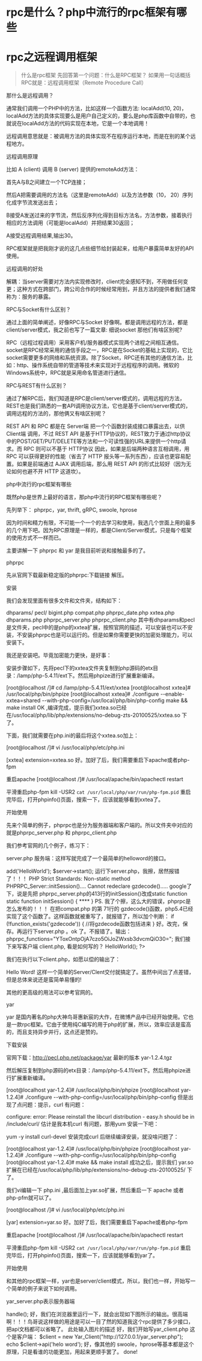 # rpc是什么？php中流行的rpc框架有哪些
# rpc之远程调用框架

>什么是rpc框架
先回答第一个问题：什么是RPC框架？ 如果用一句话概括RPC就是：远程调用框架（Remote Procedure Call）

那什么是远程调用？

通常我们调用一个PHP中的方法，比如这样一个函数方法: localAdd(10, 20)，localAdd方法的具体实现要么是用户自己定义的，要么是php库函数中自带的，也就说在localAdd方法的代码实现在本地，它是一个本地调用！

远程调用意思就是：被调用方法的具体实现不在程序运行本地，而是在别的某个远程地方。

远程调用原理

比如 A (client) 调用 B (server) 提供的remoteAdd方法：

首先A与B之间建立一个TCP连接；

然后A把需要调用的方法名（这里是remoteAdd）以及方法参数（10， 20）序列化成字节流发送出去；

B接受A发送过来的字节流，然后反序列化得到目标方法名，方法参数，接着执行相应的方法调用（可能是localAdd）并把结果30返回；

A接受远程调用结果,输出30。

RPC框架就是把我刚才说的这几点些细节给封装起来，给用户暴露简单友好的API使用。

远程调用的好处

解耦：当server需要对方法内实现修改时，client完全感知不到，不用做任何变更；这种方式在跨部门，跨公司合作的时候经常用到，并且方法的提供者我们通常称为：服务的暴露。

RPC与Socket有什么区别？

通过上面的简单阐述，好像RPC与Socket 好像啊。都是调用远程的方法，都是client/server模式，我之前也写了一篇文章: 细说socket 那他们有啥区别呢?

RPC（远程过程调用）采用客户机/服务器模式实现两个进程之间相互通信。socket是RPC经常采用的通信手段之一，RPC是在Socket的基础上实现的，它比socket需要更多的网络和系统资源。除了Socket，RPC还有其他的通信方法，比如：http、操作系统自带的管道等技术来实现对于远程程序的调用。微软的Windows系统中，RPC就是采用命名管道进行通信。

RPC与REST有什么区别？

通过了解RPC后，我们知道是RPC是client/server模式的，调用远程的方法，REST也是我们熟悉的一套API调用协议方法，它也是基于client/server模式的，调用远程的方法的，那他俩又有啥区别呢？

REST API 和 RPC 都是在 Server端 把一个个函数封装成接口暴露出去，以供 Client端 调用，不过 REST API 是基于HTTP协议的，REST致力于通过http协议中的POST/GET/PUT/DELETE等方法和一个可读性强的URL来提供一个http请求。而 RPC 则可以不基于 HTTP协议
因此，如果是后端两种语言互相调用，用 RPC 可以获得更好的性能（省去了 HTTP 报头等一系列东西），应该也更容易配置。如果是前端通过 AJAX 调用后端，那么用 REST API 的形式比较好（因为无论如何也避不开 HTTP 这道坎）。

php中流行的rpc框架有哪些

既然php是世界上最好的语言，那php中流行的RPC框架有哪些呢？

先列举下： phprpc，yar, thrift, gRPC, swoole, hprose

因为时间和精力有限，不可能一个一个的去学习和使用，我选几个世面上用的最多的几个用下吧。因为RPC原理是一样的，都是Client/Server模式，只是每个框架的使用方式不一样而已。

主要讲解一下 phprpc 和 yar 是我目前听说和接触最多的了。

phprpc

先从官网下载最新稳定版的phprpc:下载链接 解压。

安装

我们会发现里面有很多文件和文件夹，结构如下：

dhparams/
pecl/
bigint.php
compat.php
phprpc_date.php
xxtea.php
dhparams.php
phprpc_server.php
phprpc_client.php
其中有dhparams和pecl是文件夹，pecl中的是php的xxtea扩展，按照官网的描述，可以安装也可以不安装，不安装phprpc也是可以运行的。但是如果你需要更快的加密处理能力，可以安装下。

我还是安装吧。毕竟加密能力更快，是好事：

安装步骤如下，先将pecl下的xxtea文件夹复制到php源码的etx目录：/lamp/php-5.4.11/ext下。然后用phpize进行扩展重新编译。

[root@localhost /]# cd /lamp/php-5.4.11/ext/xxtea
[root@localhost xxtea]# /usr/local/php/bin/phpize
[root@localhost xxtea]# ./configure --enable-xxtea=shared --with-php-config=/usr/local/php/bin/php-config
make && make install
OK ,编译完成，提示我们xxtea.so已经在/usr/local/php/lib/php/extensions/no-debug-zts-20100525/xxtea.so 下了。

下面，我们就需要在php.ini的最后将这个xxtea.so加上：

[root@localhost /]# vi /usr/local/php/etc/php.ini

[xxtea]
extension=xxtea.so
好。加好了后，我们需要重启下apache或者php-fpm

重启apache
[root@localhost /]# /usr/local/apache/bin/apachectl restart

平滑重启php-fpm
kill -USR2 `cat /usr/local/php/var/run/php-fpm.pid`
重启完毕后，打开phpinfo()页面，搜索一下，应该就能够看到xxtea了。

开始使用

先来个简单的例子，phprpc也是分为服务器端和客户端的。所以文件夹中对应的就是phprpc_server.php 和 phprpc_client.php

我们参考官网的几个例子，练习下：

server.php 服务端：这样写就完成了一个最简单的helloword的接口。

<?php
include ("phprpc/phprpc_server.php");
function HelloWorld() {
    return 'Hello World!';
}
$server = new PHPRPC_Server();
$server->add('HelloWorld');
$server->start();
运行下server.php，我擦，居然报错了！！！

PHP Strict Standards:  Non-static method PHPRPC_Server::initSession()....
Cannot redeclare gzdecode().....
google了下，说是先把 phprpc_server.php的413行的initSession()改成static function

 static function initSession() {
    ****
 }
PS. 我了个擦，这么大的错误，phprpc是怎么发布的！！！

在把compat.php 的第 71行的 gzdecode()函数，php5.4已经实现了这个函数了。这样函数就被重写了，就报错了，所以加个判断：

if (!function_exists('gzdecode')) {
    //将gzdecode函数包括进来
}
好。改完，保存。再运行下server.php 。ok 了。不报错了。输出：

phprpc_functions="YToxOntpOjA7czo5OiJoZWxsb3dvcmQiO30=";
我们接下来写客户端 client.php, 看是如何写的？

<?php
include ("phprpc/phprpc_client.php");
$client = new PHPRPC_Client('http://127.0.0.1/server.php');
echo $client->HelloWorld();
?>
我们在执行以下client.php，如愿以偿的输出了：

Hello Word!
这样一个简单的Server/Clent交付就搞定了。虽然中间出了点差错，但是总体来说还是蛮简单易懂的!

其他的更高级的用法可以参考官网的。

yar

yar 是国内著名的php大神鸟哥惠新宸的大作，在微博产品中已经开始使用。它也是一款rpc框架。它由于使用纯C编写的用于php的扩展，所以，效率应该是蛮高的，而且支持异步并行，这点还是赞的。

下载安装

官网下载：http://pecl.php.net/package/yar 最新的版本 yar-1.2.4.tgz

然后解压复制到php源码的etx目录：/lamp/php-5.4.11/ext下。然后用phpize进行扩展重新编译。

[root@localhost yar-1.2.4]# /usr/local/php/bin/phpize
[root@localhost yar-1.2.4]# ./configure --with-php-config=/usr/local/php/bin/php-config
但是出现了点问题：提示，curl 有问题：

configure: error: Please reinstall the libcurl distribution - easy.h should be in <curl-dir>/include/curl/
估计是我本机curl 有问题，那用yum 安装一下吧：

yum -y install curl-devel
安装完成curl 后继续编译安装，就没啥问题了：

[root@localhost yar-1.2.4]# /usr/local/php/bin/phpize
[root@localhost yar-1.2.4]# ./configure --with-php-config=/usr/local/php/bin/php-config
[root@localhost yar-1.2.4]# make && make install
成功之后，提示我们 yar.so 扩展在已经在/usr/local/php/lib/php/extensions/no-debug-zts-20100525/ 下了。

我们vi编辑一下 php.ini ,最后面加上yar.so扩展，然后重启一下 apache 或者php-pfm就可以了。

[root@localhost /]# vi /usr/local/php/etc/php.ini

[yar]
extension=yar.so
好。加好了后，我们需要重启下apache或者php-fpm

重启apache
[root@localhost /]# /usr/local/apache/bin/apachectl restart

平滑重启php-fpm
kill -USR2 `cat /usr/local/php/var/run/php-fpm.pid`
重启完毕后，打开phpinfo()页面，搜索一下，应该就能够看到yar了。

开始使用

和其他的rpc框架一样，yar也是server/client模式，所以，我们也一样，开始写一个简单的例子来说下如何调用。

yar_server.php表示服务器端

<?php
class API {
    public function api($parameter, $option = "foo") {
        return $parameter;
    }
    protected function client_can_not_see() {
    }
}
$service = new Yar_Server(new API());
$service->handle();
好，我们在浏览器里运行一下，就会出现如下图所示的输出。很高端啊！！！鸟哥说这样做的用途是可以一目了然的知道我这个rpc提供了多少接口，把api文档都可以省略了。

此处输入图片的描述

好，我们开始写yar_client.php 这个是客户端：

$client = new Yar_Client("http://127.0.0.1/yar_server.php");
echo $client->api('helo word');
好，像其他的 swoole，hprose等基本都是这个原理，只是看谁的功能更加，用起来更顺手罢了。

done!